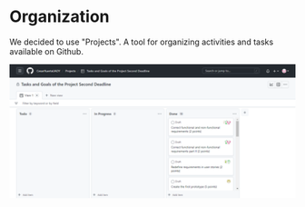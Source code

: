 # Organization
We decided to use "Projects". A tool for organizing activities and tasks available on Github.

![alt text](https://github.com/CesarHuertaUADY/Proyecto_Fundamentos_IS/blob/Second-Deadline/Process/Organization/Organization_1.png)


